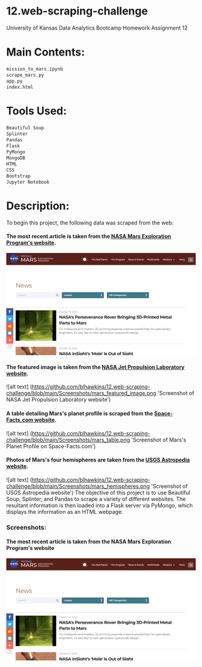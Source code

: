 # 12.web-scraping-challenge
University of Kansas Data Analytics Bootcamp Homework Assignment 12

# Main Contents:
    mission_to_mars.ipynb
    scrape_mars.py
    app.py
    index.html
# Tools Used:
    Beautiful Soup
    Splinter
    Pandas
    Flask
    PyMongo
    MongoDB
    HTML
    CSS
    Bootstrap
    Jupyter Notebook

# Description:

To begin this project, the following data was scraped from the web:
#### The most recent article is taken from the [NASA Mars Exploration Program's website](https://mars.nasa.gov/news/?page=0&per_page=40&order=publish_date+desc%2Ccreated_at+desc&search=&category=19%2C165%2C184%2C204&blank_scope=Latest).
![alt text](https://github.com/blhawkins/12.web-scraping-challenge/blob/main/Screenshots/mars_news.png 'Screenshot of NASA Mars Exploration Program Website')
#### The featured image is taken from the [NASA Jet Propulsion Laboratory website](https://www.jpl.nasa.gov/spaceimages/?search=&category=Mars).
![alt text] (https://github.com/blhawkins/12.web-scraping-challenge/blob/main/Screenshots/mars_featured_image.png 'Screenshot of NASA Jet Propulsion Laboratory website')
#### A table detailing Mars's planet profile is scraped from the [Space-Facts.com website](https://space-facts.com/mars/).
![alt text] (https://github.com/blhawkins/12.web-scraping-challenge/blob/main/Screenshots/mars_table.png 'Screenshot of Mars's Planet Profile on Space-Facts.com')
#### Photos of Mars's four hemispheres are taken from the [USGS Astropedia website](https://astrogeology.usgs.gov/search/results?q=hemisphere+enhanced&k1=target&v1=Mars).
![alt text] (https://github.com/blhawkins/12.web-scraping-challenge/blob/main/Screenshots/mars_hemispheres.png 'Screenshot of USGS Astropedia website')
The objective of this project is to use Beautiful Soup, Splinter, and Pandas to scrape a variety of different websites. The resultant information is then loaded into a Flask server via PyMongo, which displays the information as an HTML webpage.

### Screenshots:
#### The most recent article is taken from the NASA Mars Exploration Program's website
![alt text](https://github.com/blhawkins/12.web-scraping-challenge/blob/main/Screenshots/mars_news.png 'Screenshot of NASA Mars Exploration Program Website')
